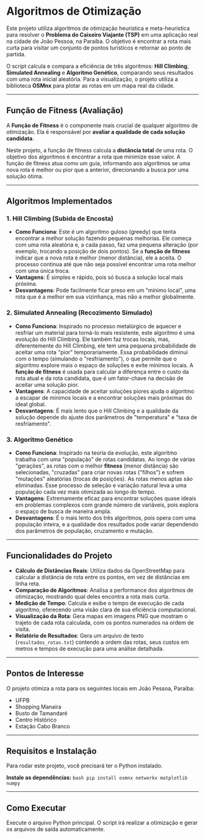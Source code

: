 # Algoritmos de Otimização

Este projeto utiliza algoritmos de otimização heurística e meta-heurística para resolver o **Problema do Caixeiro Viajante (TSP)** em uma aplicação real na cidade de João Pessoa, na Paraíba. O objetivo é encontrar a rota mais curta para visitar um conjunto de pontos turísticos e retornar ao ponto de partida.

O script calcula e compara a eficiência de três algoritmos: **Hill Climbing**, **Simulated Annealing** e **Algoritmo Genético**, comparando seus resultados com uma rota inicial aleatória. Para a visualização, o projeto utiliza a biblioteca **OSMnx** para plotar as rotas em um mapa real da cidade.

---

## **Função de Fitness (Avaliação)**

A **Função de Fitness** é o componente mais crucial de qualquer algoritmo de otimização. Ela é responsável por **avaliar a qualidade de cada solução candidata**.

Neste projeto, a função de fitness calcula a **distância total** de uma rota. O objetivo dos algoritmos é encontrar a rota que minimize esse valor. A função de fitness atua como um guia, informando aos algoritmos se uma nova rota é melhor ou pior que a anterior, direcionando a busca por uma solução ótima.

---

## **Algoritmos Implementados**

### **1. Hill Climbing (Subida de Encosta)**
-   **Como Funciona**: Este é um algoritmo guloso (greedy) que tenta encontrar a melhor solução fazendo pequenas melhorias. Ele começa com uma rota aleatória e, a cada passo, faz uma pequena alteração (por exemplo, trocando a posição de dois pontos). Se a **função de fitness** indicar que a nova rota é melhor (menor distância), ele a aceita. O processo continua até que não seja possível encontrar uma rota melhor com uma única troca.
-   **Vantagens**: É simples e rápido, pois só busca a solução local mais próxima.
-   **Desvantagens**: Pode facilmente ficar preso em um "mínimo local", uma rota que é a melhor em sua vizinhança, mas não a melhor globalmente.

### **2. Simulated Annealing (Recozimento Simulado)**
-   **Como Funciona**: Inspirado no processo metalúrgico de aquecer e resfriar um material para torná-lo mais resistente, este algoritmo é uma evolução do Hill Climbing. Ele também faz trocas locais, mas, diferentemente do Hill Climbing, ele tem uma pequena probabilidade de aceitar uma rota "pior" temporariamente. Essa probabilidade diminui com o tempo (simulando o "resfriamento"), o que permite que o algoritmo explore mais o espaço de soluções e evite mínimos locais. A **função de fitness** é usada para calcular a diferença entre o custo da rota atual e da rota candidata, que é um fator-chave na decisão de aceitar uma solução pior.
-   **Vantagens**: A capacidade de aceitar soluções piores ajuda o algoritmo a escapar de mínimos locais e a encontrar soluções mais próximas do ideal global.
-   **Desvantagens**: É mais lento que o Hill Climbing e a qualidade da solução depende do ajuste dos parâmetros de "temperatura" e "taxa de resfriamento".

### **3. Algoritmo Genético**
-   **Como Funciona**: Inspirado na teoria da evolução, este algoritmo trabalha com uma "população" de rotas candidatas. Ao longo de várias "gerações", as rotas com o melhor **fitness** (menor distância) são selecionadas, "cruzadas" para criar novas rotas ("filhos") e sofrem "mutações" aleatórias (trocas de posições). As rotas menos aptas são eliminadas. Esse processo de seleção e variação natural leva a uma população cada vez mais otimizada ao longo do tempo.
-   **Vantagens**: Extremamente eficaz para encontrar soluções quase ideais em problemas complexos com grande número de variáveis, pois explora o espaço de busca de maneira ampla.
-   **Desvantagens**: É o mais lento dos três algoritmos, pois opera com uma população inteira, e a qualidade dos resultados pode variar dependendo dos parâmetros de população, cruzamento e mutação.

---

## **Funcionalidades do Projeto**

-   **Cálculo de Distâncias Reais**: Utiliza dados da OpenStreetMap para calcular a distância de rota entre os pontos, em vez de distâncias em linha reta.
-   **Comparação de Algoritmos**: Analisa a performance dos algoritmos de otimização, mostrando qual deles encontra a rota mais curta.
-   **Medição de Tempo**: Calcula e exibe o tempo de execução de cada algoritmo, oferecendo uma visão clara de sua eficiência computacional.
-   **Visualização da Rota**: Gera mapas em imagens PNG que mostram o trajeto de cada rota calculada, com os pontos numerados na ordem de visita.
-   **Relatório de Resultados**: Gera um arquivo de texto (`resultados_rotas.txt`) contendo a ordem das rotas, seus custos em metros e tempos de execução para uma análise detalhada.

---

## **Pontos de Interesse**

O projeto otimiza a rota para os seguintes locais em João Pessoa, Paraíba:

-   UFPB
-   Shopping Manaíra
-   Busto de Tamandaré
-   Centro Histórico
-   Estação Cabo Branco

---

## **Requisitos e Instalação**

Para rodar este projeto, você precisará ter o Python instalado.

**Instale as dependências:**
    ```bash
    pip install osmnx networkx matplotlib numpy
    ```

---

## **Como Executar**

Execute o arquivo Python principal. O script irá realizar a otimização e gerar os arquivos de saída automaticamente.
